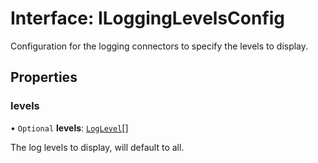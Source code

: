 # Interface: ILoggingLevelsConfig

Configuration for the logging connectors to specify the levels to display.

## Properties

### levels

• `Optional` **levels**: [`LogLevel`](../modules.md#loglevel)[]

The log levels to display, will default to all.
